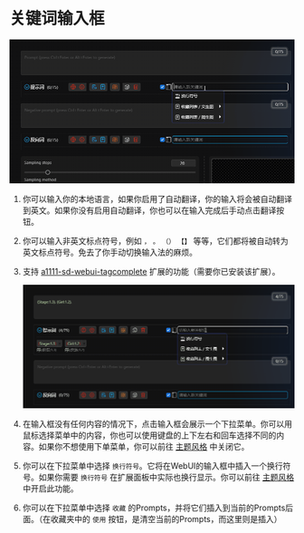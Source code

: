 # 关键词输入框

![](../assets/images/demo.elegant_input.gif)

1. 你可以输入你的本地语言，如果你启用了自动翻译，你的输入将会被自动翻译到英文。如果你没有启用自动翻译，你也可以在输入完成后手动点击翻译按钮。

2. 你可以输入非英文标点符号，例如 `，` `。` `（）` `【】` 等等，它们都将被自动转为英文标点符号。免去了你手动切换输入法的麻烦。

3. 支持 [a1111-sd-webui-tagcomplete](https://github.com/DominikDoom/a1111-sd-webui-tagcomplete) 扩展的功能（需要你已安装该扩展）。

   ![](../assets/images/demo.tagcomplete.gif)

4. 在输入框没有任何内容的情况下，点击输入框会展示一个下拉菜单。你可以用鼠标选择菜单中的内容，你也可以使用键盘的上下左右和回车选择不同的内容。如果你不想使用下单菜单，你可以前往 [主题风格](/zh-CN/ThemeStyle.md#主题风格) 中关闭它。

5. 你可以在下拉菜单中选择 `换行符号`。它将在WebUI的输入框中插入一个换行符号。如果你需要 `换行符号` 在扩展面板中实际也换行显示。你可以前往 [主题风格](/zh-CN/ThemeStyle.md#主题风格) 中开启此功能。

6. 你可以在下拉菜单中选择 `收藏` 的Prompts，并将它们插入到当前的Prompts后面。（在收藏夹中的 `使用` 按钮，是清空当前的Prompts，而这里则是插入）